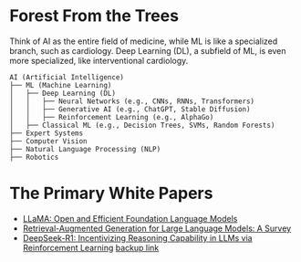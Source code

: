 # Forest From the Trees
Think of AI as the entire field of medicine, while ML is like a specialized branch, such as cardiology. Deep Learning (DL), a subfield of ML, is even more specialized, like interventional cardiology.

```
AI (Artificial Intelligence)
├── ML (Machine Learning)
│   ├── Deep Learning (DL)
│   │   ├── Neural Networks (e.g., CNNs, RNNs, Transformers)
│   │   ├── Generative AI (e.g., ChatGPT, Stable Diffusion)
│   │   ├── Reinforcement Learning (e.g., AlphaGo)
│   ├── Classical ML (e.g., Decision Trees, SVMs, Random Forests)
├── Expert Systems
├── Computer Vision
├── Natural Language Processing (NLP)
├── Robotics
```

# The Primary White Papers
- [LLaMA: Open and Efficient Foundation Language Models](https://research.facebook.com/publications/llama-open-and-efficient-foundation-language-models/)
- [Retrieval-Augmented Generation for Large Language Models: A Survey](https://arxiv.org/abs/2312.10997)
- [DeepSeek-R1: Incentivizing Reasoning Capability in LLMs via Reinforcement Learning](https://arxiv.org/abs/2501.12948) [backup link](https://github.com/deepseek-ai/DeepSeek-R1/blob/main/DeepSeek_R1.pdf)